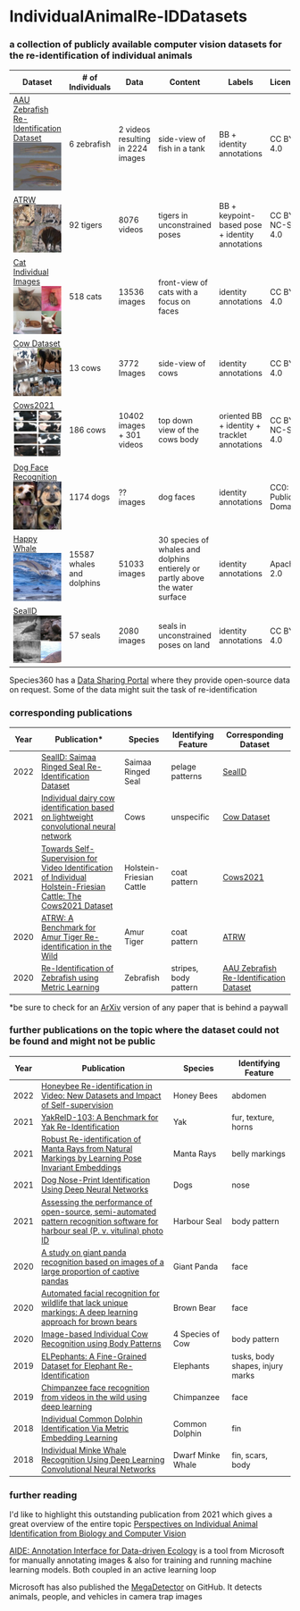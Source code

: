 # IndividualAnimalRe-IDDatasets
### a collection of publicly available computer vision datasets for the re-identification of individual animals

|Dataset|# of Individuals|Data|Content|Labels|License|
|--------|--------|--------|--------|--------|--------|
|[AAU Zebrafish Re-Identification Dataset](https://www.kaggle.com/datasets/aalborguniversity/aau-zebrafish-reid) ![zebrafish](./zebrafish.png)|6 zebrafish|2 videos resulting in 2224 images|side-view of fish in a tank|BB + identity annotations|CC BY 4.0|
|[ATRW](https://www.kaggle.com/datasets/quadeer15sh/amur-tiger-reidentification) ![tiger](./tiger.jpg)|92 tigers|8076 videos|tigers in unconstrained poses|BB + keypoint-based pose + identity annotations|CC BY-NC-SA 4.0|
|[Cat Individual Images](https://www.kaggle.com/datasets/timost1234/cat-individuals) ![cat](./cat.jpg)|518 cats|13536 images|front-view of cats with a focus on faces|identity annotations|CC BY 4.0|
|[Cow Dataset](https://doi.org/10.6084/m9.figshare.16879780) ![cow](./cow.jpg)|13 cows|3772 Images|side-view of cows|identity annotations|CC BY 4.0|
|[Cows2021](https://github.com/Wormgit/Cows2021) ![cows2021](./cows2021.png)|186 cows|10402 images + 301 videos|top down view of the cows body|oriented BB + identity + tracklet annotations|CC BY-NC-SA 4.0|
|[Dog Face Recognition](https://www.kaggle.com/datasets/wutheringwang/dog-face-recognition) ![dog](./dog.jpg)|1174 dogs|?? images|dog faces|identity annotations|CC0: Public Domain|
|[Happy Whale](https://www.kaggle.com/code/chasset/sampling-happywhale/notebook) ![happywhale](./happywhale.jpg)|15587 whales and dolphins|51033 images|30 species of whales and dolphins entierely or partly above the water surface|identity annotations|Apache 2.0|
|[SealID](https://doi.org/10.23729/0f4a3296-3b10-40c8-9ad3-0cf00a5a4a53) ![seal](./seal.jpg)|57 seals|2080 images|seals in unconstrained poses on land|identity annotations|CC BY 4.0|


Species360 has a [Data Sharing Portal](https://conservation.species360.org/data-sharing/) where they provide open-source data on request. Some of the data might suit the task of re-identification


### corresponding publications
|Year|Publication*|Species|Identifying Feature|Corresponding Dataset|
|--------|--------|--------|--------|--------|
|2022|[SealID: Saimaa Ringed Seal Re-Identification Dataset](https://doi.org/10.3390/s22197602)|Saimaa Ringed Seal|pelage patterns|[SealID](https://doi.org/10.23729/0f4a3296-3b10-40c8-9ad3-0cf00a5a4a53)|
|2021|[Individual dairy cow identification based on lightweight convolutional neural network](https://doi.org/10.1371/journal.pone.0260510)|Cows|unspecific|[Cow Dataset](https://doi.org/10.6084/m9.figshare.16879780)|
|2021|[Towards Self-Supervision for Video Identification of Individual Holstein-Friesian Cattle: The Cows2021 Dataset](https://www.researchgate.net/publication/351354662_Towards_Self-Supervision_for_Video_Identification_of_Individual_Holstein-Friesian_Cattle_The_Cows2021_Dataset)|Holstein-Friesian Cattle|coat pattern|[Cows2021](https://github.com/Wormgit/Cows2021)|
|2020|[ATRW: A Benchmark for Amur Tiger Re-identification in the Wild](https://doi.org/10.1145/3394171.3413569)|Amur Tiger|coat pattern|[ATRW](https://www.kaggle.com/datasets/quadeer15sh/amur-tiger-reidentification)|
|2020|[Re-Identification of Zebrafish using Metric Learning](https://doi.org/10.1109/WACVW50321.2020.9096922)|Zebrafish|stripes, body pattern|[AAU Zebrafish Re-Identification Dataset](https://www.kaggle.com/datasets/aalborguniversity/aau-zebrafish-reid)|


*be sure to check for an [ArXiv](https://arxiv.org/) version of any paper that is behind a paywall

### further publications on the topic where the dataset could not be found and might not be public

|Year|Publication|Species|Identifying Feature|
|--------|--------|--------|--------|
|2022|[Honeybee Re-identification in Video: New Datasets and Impact of Self-supervision](https://jachansantiago.com/assets/pdf/VISAPP.pdf)|Honey Bees|abdomen|
|2021|[YakReID-103: A Benchmark for Yak Re-Identification](https://doi.org/10.1109/IJCB52358.2021.9484341)|Yak|fur, texture, horns|
|2021|[Robust Re-identification of Manta Rays from Natural Markings by Learning Pose Invariant Embeddings](https://doi.org/10.1109/DICTA52665.2021.9647359)|Manta Rays|belly markings|
|2021|[Dog Nose-Print Identification Using Deep Neural Networks](https://doi.org/10.1109/ACCESS.2021.3068517)|Dogs|nose|
|2021|[Assessing the performance of open-source, semi-automated pattern recognition software for harbour seal (P. v. vitulina) photo ID]()|Harbour Seal|body pattern|
|2020|[A study on giant panda recognition based on images of a large proportion of captive pandas](https://doi.org/10.1002/ece3.6152)|Giant Panda|face|
|2020|[Automated facial recognition for wildlife that lack unique markings: A deep learning approach for brown bears](https://doi.org/10.1002/ece3.6840)|Brown Bear|face|
|2020|[Image-based Individual Cow Recognition using Body Patterns](https://dx.doi.org/10.14569/IJACSA.2020.0110311)|4 Species of Cow|body pattern|
|2019|[ELPephants: A Fine-Grained Dataset for Elephant Re-Identification](https://doi.org/10.1109/ICCVW.2019.00035)|Elephants|tusks, body shapes, injury marks|
|2019|[Chimpanzee face recognition from videos in the wild using deep learning](https://doi.org/10.1126/sciadv.aaw0736)|Chimpanzee|face|
|2018|[Individual Common Dolphin Identification Via Metric Embedding Learning](https://doi.org/10.1109/IVCNZ.2018.8634778)|Common Dolphin|fin|
|2018|[Individual Minke Whale Recognition Using Deep Learning Convolutional Neural Networks](https://doi.org/10.4236/gep.2018.65003)|Dwarf Minke Whale|fin, scars, body|

### further reading
I'd like to highlight this outstanding publication from 2021 which gives a great overview of the entire topic
[Perspectives on Individual Animal Identification from Biology and Computer Vision](https://doi.org/10.1093/icb/icab107)


[AIDE: Annotation Interface for Data-driven Ecology](https://github.com/microsoft/aerial_wildlife_detection) is a tool from Microsoft for manually annotating images & also for training and running machine learning models. Both coupled in an active learning loop

Microsoft has also published the [MegaDetector](https://github.com/microsoft/CameraTraps/blob/main/megadetector.md) on GitHub. It detects animals, people, and vehicles in camera trap images
